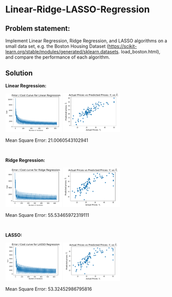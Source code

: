 # Linear-Ridge-LASSO-Regression

## Problem statement:

Implement Linear Regression, Ridge Regression, and LASSO algorithms on a small data set, e.g. the Boston Housing Dataset (https://scikit-learn.org/stable/modules/generated/sklearn.datasets. load_boston.html), and compare the performance of each algorithm.

## Solution

**Linear Regression:**

<img src="Regression_Results/Linear_loss.png" width="35%" height="35%">

<img src="Regression_Results/Linear_performance.png" width="35%" height="35%">

Mean Square Error: 21.0060543102941

<br>

**Ridge Regression:**

<img src="Regression_Results/Ridge_loss.png" width="35%" height="35%">

<img src="Regression_Results/Ridge_performance.png" width="35%" height="35%">

Mean Square Error: 55.53465972319111

<br>

**LASSO:**

<img src="Regression_Results/LASSO_loss.png" width="35%" height="35%">

<img src="Regression_Results/LASSO_performance.png" width="35%" height="35%">

Mean Square Error: 53.32452986795816

